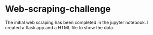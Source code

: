 # Web-scraping-challenge
The initial web scraping has been completed in the jupyter notebook. I created a flask app and a HTML file to show the data. 
